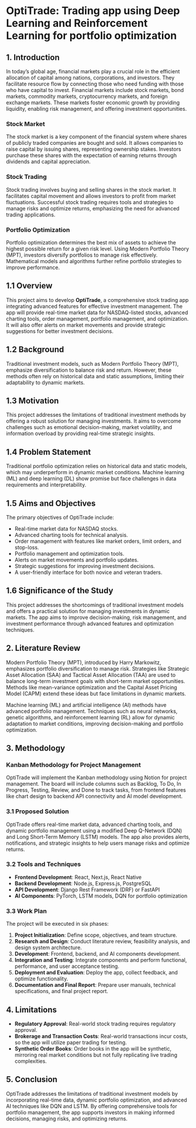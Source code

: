 # OptiTrade: Trading app using Deep Learning and Reinforcement Learning for portfolio optimization

## 1. Introduction
In today’s global age, financial markets play a crucial role in the efficient allocation of capital among nations, corporations, and investors. They facilitate resource flow by connecting those who need funding with those who have capital to invest. Financial markets include stock markets, bond markets, commodity markets, cryptocurrency markets, and foreign exchange markets. These markets foster economic growth by providing liquidity, enabling risk management, and offering investment opportunities.

### Stock Market
The stock market is a key component of the financial system where shares of publicly traded companies are bought and sold. It allows companies to raise capital by issuing shares, representing ownership stakes. Investors purchase these shares with the expectation of earning returns through dividends and capital appreciation.

### Stock Trading
Stock trading involves buying and selling shares in the stock market. It facilitates capital movement and allows investors to profit from market fluctuations. Successful stock trading requires tools and strategies to manage risks and optimize returns, emphasizing the need for advanced trading applications.

### Portfolio Optimization
Portfolio optimization determines the best mix of assets to achieve the highest possible return for a given risk level. Using Modern Portfolio Theory (MPT), investors diversify portfolios to manage risk effectively. Mathematical models and algorithms further refine portfolio strategies to improve performance.

## 1.1 Overview
This project aims to develop **OptiTrade**, a comprehensive stock trading app integrating advanced features for effective investment management. The app will provide real-time market data for NASDAQ-listed stocks, advanced charting tools, order management, portfolio management, and optimization. It will also offer alerts on market movements and provide strategic suggestions for better investment decisions.

## 1.2 Background
Traditional investment models, such as Modern Portfolio Theory (MPT), emphasize diversification to balance risk and return. However, these methods often rely on historical data and static assumptions, limiting their adaptability to dynamic markets.

## 1.3 Motivation
This project addresses the limitations of traditional investment methods by offering a robust solution for managing investments. It aims to overcome challenges such as emotional decision-making, market volatility, and information overload by providing real-time strategic insights.

## 1.4 Problem Statement
Traditional portfolio optimization relies on historical data and static models, which may underperform in dynamic market conditions. Machine learning (ML) and deep learning (DL) show promise but face challenges in data requirements and interpretability.

## 1.5 Aims and Objectives
The primary objectives of OptiTrade include:
- Real-time market data for NASDAQ stocks.
- Advanced charting tools for technical analysis.
- Order management with features like market orders, limit orders, and stop-loss.
- Portfolio management and optimization tools.
- Alerts on market movements and portfolio updates.
- Strategic suggestions for improving investment decisions.
- A user-friendly interface for both novice and veteran traders.

## 1.6 Significance of the Study
This project addresses the shortcomings of traditional investment models and offers a practical solution for managing investments in dynamic markets. The app aims to improve decision-making, risk management, and investment performance through advanced features and optimization techniques.

## 2. Literature Review
Modern Portfolio Theory (MPT), introduced by Harry Markowitz, emphasizes portfolio diversification to manage risk. Strategies like Strategic Asset Allocation (SAA) and Tactical Asset Allocation (TAA) are used to balance long-term investment goals with short-term market opportunities. Methods like mean-variance optimization and the Capital Asset Pricing Model (CAPM) extend these ideas but face limitations in dynamic markets.

Machine learning (ML) and artificial intelligence (AI) methods have advanced portfolio management. Techniques such as neural networks, genetic algorithms, and reinforcement learning (RL) allow for dynamic adaptation to market conditions, improving decision-making and portfolio optimization.

## 3. Methodology

### Kanban Methodology for Project Management
OptiTrade will implement the Kanban methodology using Notion for project management. The board will include columns such as Backlog, To Do, In Progress, Testing, Review, and Done to track tasks, from frontend features like chart design to backend API connectivity and AI model development.

### 3.1 Proposed Solution
OptiTrade offers real-time market data, advanced charting tools, and dynamic portfolio management using a modified Deep Q-Network (DQN) and Long Short-Term Memory (LSTM) models. The app also provides alerts, notifications, and strategic insights to help users manage risks and optimize returns.

### 3.2 Tools and Techniques
- **Frontend Development**: React, Next.js, React Native
- **Backend Development**: Node.js, Express.js, PostgreSQL
- **API Development**: Django Rest Framework (DRF) or FastAPI
- **AI Components**: PyTorch, LSTM models, DQN for portfolio optimization

### 3.3 Work Plan
The project will be executed in six phases:
1. **Project Initialization**: Define scope, objectives, and team structure.
2. **Research and Design**: Conduct literature review, feasibility analysis, and design system architecture.
3. **Development**: Frontend, backend, and AI components development.
4. **Integration and Testing**: Integrate components and perform functional, performance, and user acceptance testing.
5. **Deployment and Evaluation**: Deploy the app, collect feedback, and optimize functionality.
6. **Documentation and Final Report**: Prepare user manuals, technical specifications, and final project report.

## 4. Limitations
- **Regulatory Approval**: Real-world stock trading requires regulatory approval.
- **Brokerage and Transaction Costs**: Real-world transactions incur costs, so the app will utilize paper trading for testing.
- **Synthetic Order Books**: Order books in the app will be synthetic, mirroring real market conditions but not fully replicating live trading complexities.

## 5. Conclusion
OptiTrade addresses the limitations of traditional investment models by incorporating real-time data, dynamic portfolio optimization, and advanced AI techniques like DQN and LSTM. By offering comprehensive tools for portfolio management, the app supports investors in making informed decisions, managing risks, and optimizing returns.
